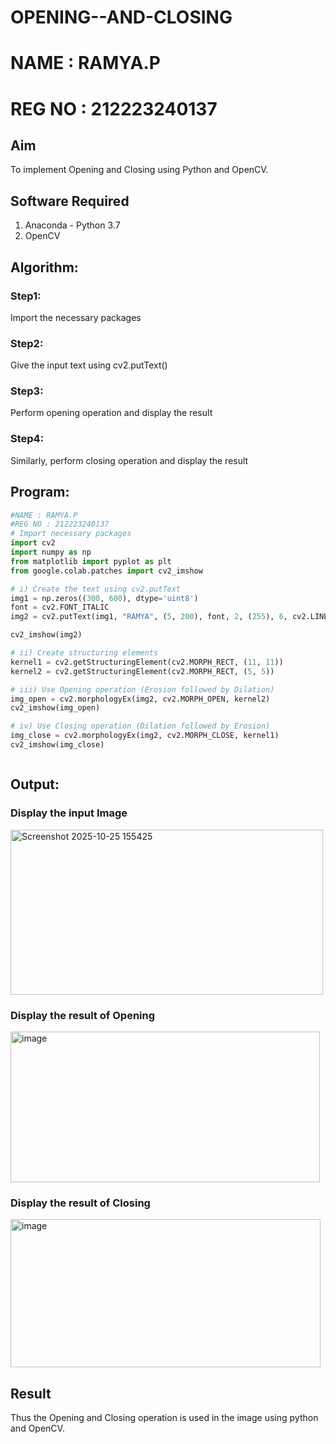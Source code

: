# OPENING--AND-CLOSING
# NAME : RAMYA.P
# REG NO : 212223240137

## Aim
To implement Opening and Closing using Python and OpenCV.

## Software Required
1. Anaconda - Python 3.7
2. OpenCV
## Algorithm:
### Step1:
Import the necessary packages

### Step2:
Give the input text using cv2.putText()

### Step3:
Perform opening operation and display the result

### Step4:
Similarly, perform closing operation and display the result


 
## Program:

``` Python
#NAME : RAMYA.P
#REG NO : 212223240137
# Import necessary packages
import cv2
import numpy as np
from matplotlib import pyplot as plt
from google.colab.patches import cv2_imshow

# i) Create the text using cv2.putText
img1 = np.zeros((300, 600), dtype='uint8')
font = cv2.FONT_ITALIC
img2 = cv2.putText(img1, "RAMYA", (5, 200), font, 2, (255), 6, cv2.LINE_AA)

cv2_imshow(img2)

# ii) Create structuring elements
kernel1 = cv2.getStructuringElement(cv2.MORPH_RECT, (11, 11))
kernel2 = cv2.getStructuringElement(cv2.MORPH_RECT, (5, 5))

# iii) Use Opening operation (Erosion followed by Dilation)
img_open = cv2.morphologyEx(img2, cv2.MORPH_OPEN, kernel2)
cv2_imshow(img_open)

# iv) Use Closing operation (Dilation followed by Erosion)
img_close = cv2.morphologyEx(img2, cv2.MORPH_CLOSE, kernel1)
cv2_imshow(img_close)



```
## Output:

### Display the input Image
<img width="500" height="264" alt="Screenshot 2025-10-25 155425" src="https://github.com/user-attachments/assets/57096f3c-9b48-49f0-9b91-c2cfbee55abd" />


### Display the result of Opening
<img width="495" height="241" alt="image" src="https://github.com/user-attachments/assets/29e33c7f-698a-42fe-8092-031f79db8527" />


### Display the result of Closing
<img width="496" height="237" alt="image" src="https://github.com/user-attachments/assets/9e0004dc-3ffb-4219-8212-b3aec2aaf855" />


## Result
Thus the Opening and Closing operation is used in the image using python and OpenCV.
